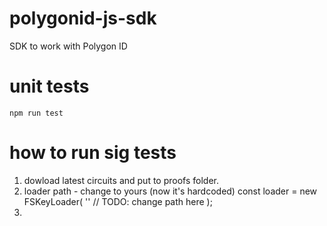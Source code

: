 # polygonid-js-sdk
SDK to work with Polygon ID

# unit tests

`npm run test`

# how to run sig tests

1. dowload latest circuits  and put to proofs folder.
2. loader path - change to yours (now it's hardcoded)
    const loader = new FSKeyLoader(
      '' // TODO: change path here
    );
4.  